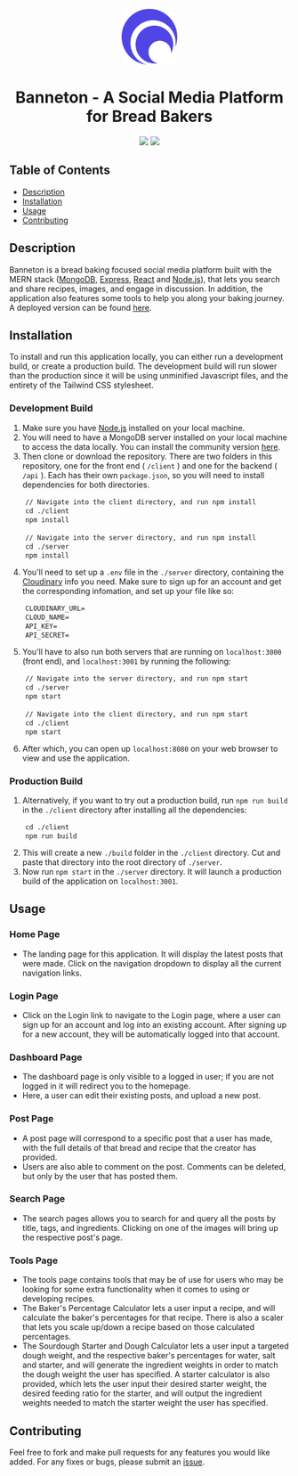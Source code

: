 <p align="center">
    <img src="./client/public/banneton.svg" width=100 height=100 alt="banneton" />
</p>

<h1 align="center"> Banneton - A Social Media Platform for Bread Bakers</h1>
<p align="center">
    <img src="https://img.shields.io/github/languages/top/inknsharps/banneton" />
    <img src="https://img.shields.io/github/license/inknsharps/banneton" />
</p>

## Table of Contents
* [Description](#description)  
* [Installation](#installation)  
* [Usage](#usage)  
* [Contributing](#contributing)  

## Description

Banneton is a bread baking focused social media platform built with the MERN stack ([MongoDB](https://www.mongodb.com/), [Express](http://expressjs.com/), [React](https://reactjs.org/) and [Node.js](https://nodejs.dev/)), that lets you search and share recipes, images, and engage in discussion. In addition, the application also features some tools to help you along your baking journey. A deployed version can be found [here](https://limitless-hamlet-15762.herokuapp.com/#/).

## Installation

To install and run this application locally, you can either run a development build, or create a production build. The development build will run slower than the production since it will be using unminified Javascript files, and the entirety of the Tailwind CSS stylesheet.

### Development Build

1. Make sure you have [Node.js](https://nodejs.dev/) installed on your local machine.
2. You will need to have a MongoDB server installed on your local machine to access the data locally. You can install the community version [here](https://www.mongodb.com/try/download/community).
3. Then clone or download the repository. There are two folders in this repository, one for the front end ( `/client` ) and one for the backend ( `/api` ). Each has their own `package.json`, so you will need to install dependencies for both directories.
```
    // Navigate into the client directory, and run npm install
    cd ./client
    npm install

    // Navigate into the server directory, and run npm install
    cd ./server
    npm install
```
4. You'll need to set up a `.env` file in the `./server` directory, containing the [Cloudinary](https://cloudinary.com/) info you need. Make sure to sign up for an account and get the corresponding infomation, and set up your file like so:
```
    CLOUDINARY_URL=
    CLOUD_NAME=
    API_KEY=
    API_SECRET=
```
5. You'll have to also run both servers that are running on `localhost:3000` (front end), and `localhost:3001` by running the following:
```
    // Navigate into the server directory, and run npm start
    cd ./server
    npm start

    // Navigate into the client directory, and run npm start
    cd ./client
    npm start
```
6. After which, you can open up `localhost:8080` on your web browser to view and use the application.

### Production Build

1. Alternatively, if you want to try out a production build, run `npm run build` in the `./client` directory after installing all the dependencies:
```
    cd ./client
    npm run build
```
2. This will create a new `./build` folder in the `./client` directory. Cut and paste that directory into the root directory of `./server`.
3. Now run `npm start` in the `./server` directory. It will launch a production build of the application on `localhost:3001`.

## Usage

### Home Page
* The landing page for this application. It will display the latest posts that were made. Click on the navigation dropdown to display all the current navigation links.

### Login Page
* Click on the Login link to navigate to the Login page, where a user can sign up for an account and log into an existing account. After signing up for a new account, they will be automatically logged into that account.

### Dashboard Page
* The dashboard page is only visible to a logged in user; if you are not logged in it will redirect you to the homepage. 
* Here, a user can edit their existing posts, and upload a new post.

### Post Page
* A post page will correspond to a specific post that a user has made, with the full details of that bread and recipe that the creator has provided.
* Users are also able to comment on the post. Comments can be deleted, but only by the user that has posted them.

### Search Page
* The search pages allows you to search for and query all the posts by title, tags, and ingredients. Clicking on one of the images will bring up the respective post's page.

### Tools Page
* The tools page contains tools that may be of use for users who may be looking for some extra functionality when it comes to using or developing recipes.
* The Baker's Percentage Calculator lets a user input a recipe, and will calculate the baker's percentages for that recipe. There is also a scaler that lets you scale up/down a recipe based on those calculated percentages.
* The Sourdough Starter and Dough Calculator lets a user input a targeted dough weight, and the respective baker's percentages for water, salt and starter, and will generate the ingredient weights in order to match the dough weight the user has specified. A starter calculator is also provided, which lets the user input their desired starter weight, the desired feeding ratio for the starter, and will output the ingredient weights needed to match the starter weight the user has specified.

## Contributing

Feel free to fork and make pull requests for any features you would like added. For any fixes or bugs, please submit an [issue](https://github.com/inknsharps/banneton/issues).
